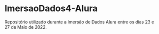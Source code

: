 # ImersaoDados4-Alura
Repositório utilizado durante a Imersão de Dados Alura entre os dias 23 e 27 de Maio de 2022.
